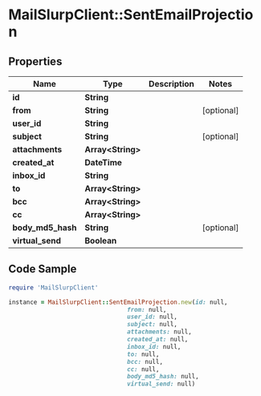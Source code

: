 # MailSlurpClient::SentEmailProjection

## Properties

Name | Type | Description | Notes
------------ | ------------- | ------------- | -------------
**id** | **String** |  | 
**from** | **String** |  | [optional] 
**user_id** | **String** |  | 
**subject** | **String** |  | [optional] 
**attachments** | **Array&lt;String&gt;** |  | 
**created_at** | **DateTime** |  | 
**inbox_id** | **String** |  | 
**to** | **Array&lt;String&gt;** |  | 
**bcc** | **Array&lt;String&gt;** |  | 
**cc** | **Array&lt;String&gt;** |  | 
**body_md5_hash** | **String** |  | [optional] 
**virtual_send** | **Boolean** |  | 

## Code Sample

```ruby
require 'MailSlurpClient'

instance = MailSlurpClient::SentEmailProjection.new(id: null,
                                 from: null,
                                 user_id: null,
                                 subject: null,
                                 attachments: null,
                                 created_at: null,
                                 inbox_id: null,
                                 to: null,
                                 bcc: null,
                                 cc: null,
                                 body_md5_hash: null,
                                 virtual_send: null)
```


